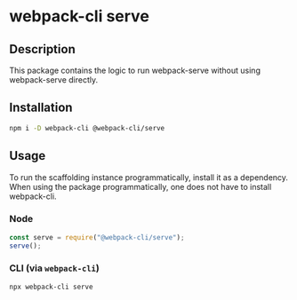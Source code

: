 # webpack-cli serve

## Description

This package contains the logic to run webpack-serve without using webpack-serve directly.

## Installation

```bash
npm i -D webpack-cli @webpack-cli/serve
```

## Usage

To run the scaffolding instance programmatically, install it as a dependency. When using the package programmatically, one does not have to install webpack-cli.

### Node
```js
const serve = require("@webpack-cli/serve");
serve();
```

### CLI (via `webpack-cli`)
```bash
npx webpack-cli serve
```